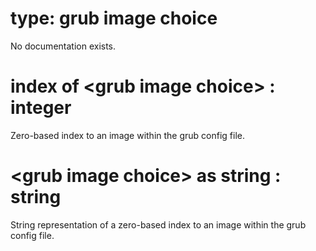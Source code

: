 # type: grub image choice

No documentation exists.

# index of &lt;grub image choice&gt; : integer

Zero-based index to an image within the grub config file.

# &lt;grub image choice&gt; as string : string

String representation of a zero-based index to an image within the grub config file.
